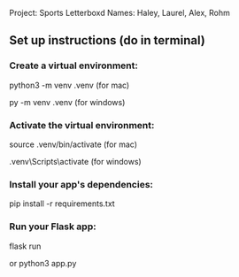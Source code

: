 Project: Sports Letterboxd
Names: Haley, Laurel, Alex, Rohm


## Set up instructions (do in terminal)

### Create a virtual environment:

python3 -m venv .venv (for mac)

py -m venv .venv (for windows)


### Activate the virtual environment:

source .venv/bin/activate (for mac)

.venv\Scripts\activate (for windows)


### Install your app's dependencies:

pip install -r requirements.txt


### Run your Flask app:

flask run

or python3 app.py
